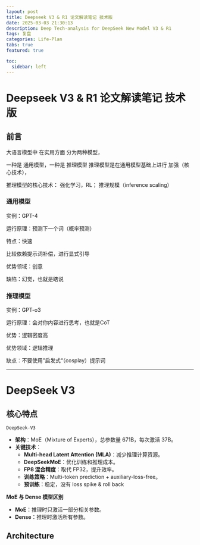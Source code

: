 ```yaml
---
layout: post
title: Deepseek V3 & R1 论文解读笔记 技术版
date: 2025-03-03 21:30:13
description: Deep Tech-analysis for DeepSeek New Model V3 & R1
tags: 复盘
categories: Life-Plan
tabs: true
featured: true

toc:
  sidebar: left
---
```




# Deepseek V3 & R1 论文解读笔记 技术版


## 前言

大语言模型中 在实用方面 分为两种模型，

一种是 通用模型，一种是 推理模型 推理模型是在通用模型基础上进行 加强（核心技术），

推理模型的核心技术：
强化学习，RL； 推理规模（inference scaling）

### 通用模型

实例：GPT-4

运行原理：预测下一个词（概率预测）

特点：快速

比较依赖提示词补偿，进行显式引导

优势领域：创意

缺陷：幻觉，也就是瞎说

### 推理模型

实例：GPT-o3

运行原理：会对你内容进行思考，也就是CoT

优势：逻辑密度高

优势领域：逻辑推理

缺点：不要使用”启发式“（cosplay）提示词

---

# DeepSeek V3

## 核心特点

`DeepSeek-V3`  

- **架构**：MoE（Mixture of Experts），总参数量 671B，每次激活 37B。
- **关键技术**：
    - **Multi-head Latent Attention (MLA)**：减少推理计算资源。
    - **DeepSeekMoE**：优化训练和推理成本。
    - **FP8 混合精度**：取代 FP32，提升效率。
    - **训练策略**：Multi-token prediction + auxiliary-loss-free。
    - **预训练**：稳定，没有 loss spike & roll back

**MoE 与 Dense 模型区别**

- **MoE**：推理时只激活一部分相关参数。
- **Dense**：推理时激活所有参数。

## Architecture

